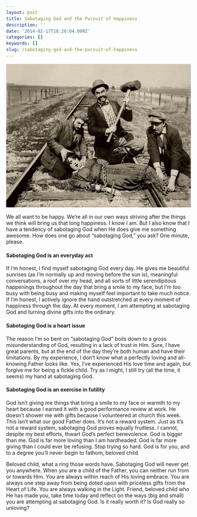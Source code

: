 ```yaml
---
layout: post
title: Sabotaging God and the Pursuit of Happiness
description: ''
date: '2014-02-17T18:20:04.000Z'
categories: []
keywords: []
slug: /sabotaging-god-and-the-pursuit-of-happiness
---
```


![](../images/damsel-in-distress.jpg)

We all want to be happy. We’re all in our own ways striving after the things we think will bring us that long happiness. I know I am. But I also know that I have a tendency of sabotaging God when He does give me something awesome. How does one go about “sabotaging God,” you ask? One minute, please.<!--more-->

#### Sabotaging God is an everyday act

If I’m honest, I find myself sabotaging God every day. He gives me beautiful sunrises (as I’m normally up and moving before the sun is), meaningful conversations, a roof over my head, and all sorts of little serendipitous happenings throughout the day that bring a smile to my face, but I’m too busy with being busy and making myself feel important to take much notice. If I’m honest, I actively ignore the hand outstretched at every moment of happiness through the day. At every moment, I am attempting at sabotaging God and turning divine gifts into the ordinary.

#### Sabotaging God is a heart issue

The reason I’m so bent on “sabotaging God” boils down to a gross misunderstanding of God, resulting in a lack of trust in Him. Sure, I have great parents, but at the end of the day they’re both human and have their limitations. By my experience, I don’t know what a perfectly loving and all-knowing Father looks like. Yes, I’ve experienced His love time and again, but forgive me for being a fickle child. Try as I might, I still try (all the time, it seems) my hand at sabotaging God.

#### Sabotaging God is an exercise in futility

God isn’t giving me things that bring a smile to my face or warmth to my heart because I earned it with a good performance review at work. He doesn’t shower me with gifts because I volunteered at church this week. This isn’t what our good Father does. It’s not a reward system. Just as it’s not a reward system, sabotaging God proves equally fruitless. I cannot, despite my best efforts, thwart God’s perfect benevolence. God is bigger than me. God is far more loving than I am hardheaded. God is far more giving than I could ever be refusing. Stop trying so hard. God is for you, and to a degree you’ll never begin to fathom, beloved child.

Beloved child, what a ring those words have. Sabotaging God will never get you anywhere. When you are a child of the Father, you can neither run from or towards Him. You are always within reach of His loving embrace. You are always one step away from being doted upon with priceless gifts from the Heart of Life. You are always walking in the Light. Friend, beloved child who He has made you, take time today and reflect on the ways (big and small) you are attempting at sabotaging God. Is it really worth it? Is God really so unloving?